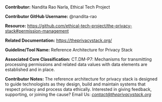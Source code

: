 **Contributor:** Nandita Rao Narla, Ethical Tech Project

**Contributor GitHub Username:** @nandita-rao

**Resource:** https://github.com/ethical-tech-project/the-privacy-stack#permission-management

**Related Documentation:** https://theprivacystack.org/

**Guideline/Tool Name:** Reference Architecture for Privacy Stack

**Associated Core Classification:** CT.DM-P7: Mechanisms for transmitting processing permissions and related data values with data elements are established and in place.

**Contributor Notes:** The reference architecture for privacy stack is designed to guide technologists as they design, build and maintain systems that respect privacy and process data ethically. Interested in giving feedback, supporting, or joining the cause? Email Us: *contact@theprivacystack.org*
